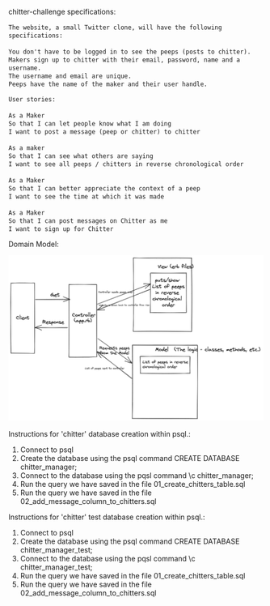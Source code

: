 chitter-challenge specifications:

```
The website, a small Twitter clone, will have the following specifications:

You don't have to be logged in to see the peeps (posts to chitter).
Makers sign up to chitter with their email, password, name and a username.
The username and email are unique.
Peeps have the name of the maker and their user handle.

```

```
User stories:

As a Maker
So that I can let people know what I am doing  
I want to post a message (peep or chitter) to chitter

As a maker
So that I can see what others are saying  
I want to see all peeps / chitters in reverse chronological order

As a Maker
So that I can better appreciate the context of a peep
I want to see the time at which it was made

As a Maker
So that I can post messages on Chitter as me
I want to sign up for Chitter
```

Domain Model:

![](images/chitter-challenge_domain_model.png)




Instructions for 'chitter' database creation within psql.:

1. Connect to psql
2. Create the database using the psql command CREATE DATABASE chitter_manager;
3. Connect to the database using the pqsl command \c chitter_manager;
4. Run the query we have saved in the file 01_create_chitters_table.sql
5. Run the query we have saved in the file 02_add_message_column_to_chitters.sql


Instructions for 'chitter' test database creation within psql.:

1. Connect to psql
2. Create the database using the psql command CREATE DATABASE chitter_manager_test;
3. Connect to the database using the pqsl command \c chitter_manager_test;
4. Run the query we have saved in the file 01_create_chitters_table.sql
5. Run the query we have saved in the file 02_add_message_column_to_chitters.sql
